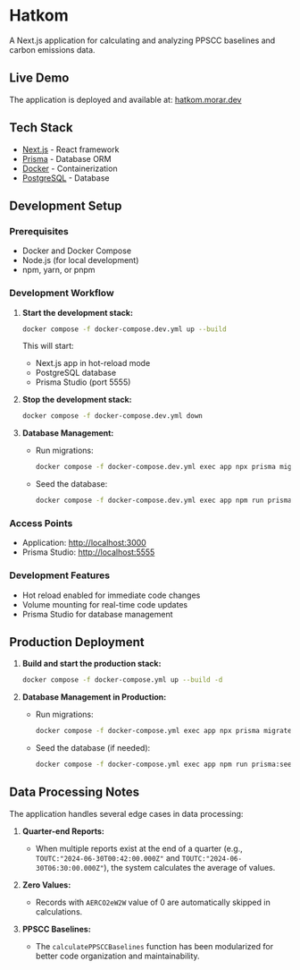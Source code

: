 # Hatkom

A Next.js application for calculating and analyzing PPSCC baselines and carbon emissions data.

## Live Demo

The application is deployed and available at: [hatkom.morar.dev](https://hatkom.morar.dev)

## Tech Stack

- [Next.js](https://nextjs.org) - React framework
- [Prisma](https://www.prisma.io) - Database ORM
- [Docker](https://www.docker.com) - Containerization
- [PostgreSQL](https://www.postgresql.org) - Database

## Development Setup

### Prerequisites

- Docker and Docker Compose
- Node.js (for local development)
- npm, yarn, or pnpm

### Development Workflow

1. **Start the development stack:**

   ```bash
   docker compose -f docker-compose.dev.yml up --build
   ```

   This will start:

   - Next.js app in hot-reload mode
   - PostgreSQL database
   - Prisma Studio (port 5555)

2. **Stop the development stack:**

   ```bash
   docker compose -f docker-compose.dev.yml down
   ```

3. **Database Management:**
   - Run migrations:
     ```bash
     docker compose -f docker-compose.dev.yml exec app npx prisma migrate dev --name init
     ```
   - Seed the database:
     ```bash
     docker compose -f docker-compose.dev.yml exec app npm run prisma:seed
     ```

### Access Points

- Application: [http://localhost:3000](http://localhost:3000)
- Prisma Studio: [http://localhost:5555](http://localhost:5555)

### Development Features

- Hot reload enabled for immediate code changes
- Volume mounting for real-time code updates
- Prisma Studio for database management

## Production Deployment

1. **Build and start the production stack:**

   ```bash
   docker compose -f docker-compose.yml up --build -d
   ```

2. **Database Management in Production:**
   - Run migrations:
     ```bash
     docker compose -f docker-compose.yml exec app npx prisma migrate deploy
     ```
   - Seed the database (if needed):
     ```bash
     docker compose -f docker-compose.yml exec app npm run prisma:seed
     ```

## Data Processing Notes

The application handles several edge cases in data processing:

1. **Quarter-end Reports:**

   - When multiple reports exist at the end of a quarter (e.g., `TOUTC:"2024-06-30T00:42:00.000Z"` and `TOUTC:"2024-06-30T06:30:00.000Z"`), the system calculates the average of values.

2. **Zero Values:**

   - Records with `AERCO2eW2W` value of 0 are automatically skipped in calculations.

3. **PPSCC Baselines:**
   - The `calculatePPSCCBaselines` function has been modularized for better code organization and maintainability.
